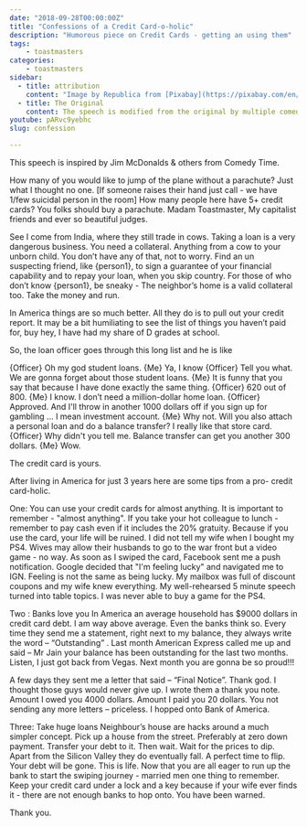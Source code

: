 ```yaml
---
date: "2018-09-28T00:00:00Z"
title: "Confessions of a Credit Card-o-holic"
description: "Humorous piece on Credit Cards - getting an using them"
tags:
    - toastmasters
categories:
    - toastmasters
sidebar:
  - title: attribution
    content: "Image by Republica from [Pixabay](https://pixabay.com/en/american-express-cards-credit-89024/)"
  - title: The Original
    content: The speech is modified from the original by multiple comedians on [Comedy Time](https://www.youtube.com/watch?v=HWuA0dcLIdY). This speech target a very different set of audience. Hope no feelings were hurt and the changes were all for the better.
youtube: pARvc9yebhc
slug: confession

---
```


This speech is inspired by Jim McDonalds & others from Comedy Time.

How many of you would like to jump of the plane without a parachute?
Just what I thought no one. [If someone raises their hand just call - we have 1/few suicidal person in the room]
How many people here have 5+ credit cards? You folks should buy a parachute.
Madam Toastmaster, My capitalist friends and ever so beautiful judges.

See I come from India, where they still trade in cows.
Taking a loan is a very dangerous business. You need a collateral. Anything from a cow to your unborn child. You don’t have any of that, not to worry. Find an un suspecting friend, like {person1}, to sign a guarantee of your financial capability and to repay your loan, when you skip country. For those of who don’t know {person1}, be sneaky - The neighbor’s home is a valid collateral too. Take the money and run.

In America things are so much better. All they do is to pull out your credit report. It may be a bit humiliating to see the list of things you haven’t paid for, buy hey, I have had my share of D grades at school.

So, the loan officer goes through this long list and he is like

{Officer} Oh my god student loans.
{Me} Ya, I know
{Officer} Tell you what. We are gonna forget about those student loans.
{Me} It is funny that you say that because I have done exactly the same thing.
{Officer} 620 out of 800.
{Me} I know. I don’t need a million-dollar home loan.
{Officer} Approved. And I'll throw in another 1000 dollars off if you sign up for gambling ... I mean investment account.
{Me} Why not. Will you also attach a personal loan and do a balance transfer? I really like that store card.
{Officer} Why didn't you tell me. Balance transfer can get you another 300 dollars.
{Me} Wow.

The credit card is yours.

After living in America for just 3 years here are some tips from a pro- credit card-holic.

One: You can use your credit cards for almost anything. It is important to remember - "almost anything".
If you take your hot colleague to lunch - remember to pay cash even if it includes the 20% gratuity. Because if you use the card, your life will be ruined. I did not tell my wife when I bought my PS4. Wives may allow their husbands to go to the war front but a video game - no way. As soon as I swiped the card, Facebook sent me a push notification. Google decided that "I'm feeling lucky" and navigated me to IGN. Feeling is not the same as being lucky. My mailbox was full of discount coupons and my wife knew everything. My well-rehearsed 5 minute speech turned into table topics. I was never able to buy a game for the PS4.

Two : Banks love you
In America an average household has $9000 dollars in credit card debt. I am way above average. Even the banks think so. Every time they send me a statement, right next to my balance, they always write the word – “Outstanding” .
Last month American Express called me up and said – Mr Jain your balance has been outstanding for the last two months.
Listen, I just got back from Vegas. Next month you are gonna be so proud!!!

A few days they sent me a letter that said – “Final Notice”. Thank god. I thought those guys would never give up. I wrote them a thank you note. Amount I owed you 4000 dollars. Amount I paid you 20 dollars. You not sending any more letters – priceless. I hopped onto Bank of America.

Three: Take huge loans
Neighbour’s house are hacks around a much simpler concept. Pick up a house from the street. Preferably at zero down payment. Transfer your debt to it. Then wait. Wait for the prices to dip. Apart from the Silicon Valley they do eventually fall. A perfect time to flip. Your debt will be gone.
This is life. Now that you are all eager to run up the bank to start the swiping journey - married men one thing to remember. Keep your credit card under a lock and a key because if your wife ever finds it - there are not enough banks to hop onto. You have been warned.

Thank you.
